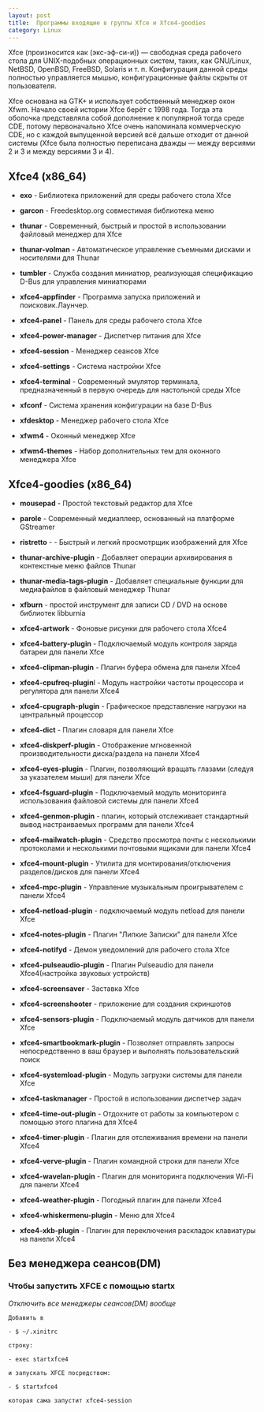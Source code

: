 ```yaml
---
layout: post
title:  Программы входящие в группы Xfce и Xfce4-goodies
category: Linux
---
```


Xfce (произносится как (экс-эф-си-и)) — свободная среда рабочего стола для UNIX-подобных операционных систем, таких, как GNU/Linux, NetBSD, OpenBSD, FreeBSD, Solaris и т. п. Конфигурация данной среды полностью управляется мышью, конфигурационные файлы скрыты от пользователя.

Xfce основана на GTK+ и использует собственный менеджер окон Xfwm. Начало своей истории Xfce берёт с 1998 года. Тогда эта оболочка представляла собой дополнение к популярной тогда среде CDE, потому первоначально Xfce очень напоминала коммерческую CDE, но с каждой выпущенной версией всё дальше отходит от данной системы (Xfce была полностью переписана дважды — между версиями 2 и 3 и между версиями 3 и 4).

## Xfce4 (x86_64)

- **exo** - Библиотека приложений для среды рабочего стола Xfce
	
- **garcon** - Freedesktop.org совместимая библиотека меню

- **thunar** - Современный, быстрый и простой в использовании файловый менеджер для Xfce
	
- **thunar-volman** - Автоматическое управление съемными дисками и носителями для Thunar

- **tumbler** - Служба создания миниатюр, реализующая спецификацию D-Bus для управления миниатюрами

- **xfce4-appfinder** - Программа запуска приложений и поисковик.Лаунчер.

- **xfce4-panel** - Панель для среды рабочего стола Xfce

- **xfce4-power-manager** - Диспетчер питания для Xfce

- **xfce4-session** - Менеджер сеансов Xfce

- **xfce4-settings** - Система настройки Xfce
	
- **xfce4-terminal** - Современный эмулятор терминала, предназначенный в первую очередь для настольной среды Xfce

- **xfconf** - Система хранения конфигурации на базе D-Bus

- **xfdesktop** - Менеджер рабочего стола Xfce

- **xfwm4** - Оконный менеджер Xfce

- **xfwm4-themes** - Набор дополнительных тем для оконного менеджера Xfce

## Xfce4-goodies (x86_64)

- **mousepad** - Простой текстовый редактор для Xfce

- **parole** - Современный медиаплеер, основанный на платформе GStreamer

- **ristretto** - - Быстрый и легкий просмотрщик изображений для Xfce
	
- **thunar-archive-plugin** - Добавляет операции архивирования в контекстные меню файлов Thunar

- **thunar-media-tags-plugin** - Добавляет специальные функции для медиафайлов в файловый менеджер Thunar
	
- **xfburn** - простой инструмент для записи CD / DVD на основе библиотек libburnia

- **xfce4-artwork** - Фоновые рисунки для рабочего стола Xfce4
	
- **xfce4-battery-plugin** - Подключаемый модуль контроля заряда батареи для панели Xfce
	
- **xfce4-clipman-plugin** - Плагин буфера обмена для панели Xfce4
	
- **xfce4-cpufreq-plugin**l - Модуль настройки частоты процессора и регулятора для панели Xfce4

- **xfce4-cpugraph-plugin** - Графическое представление нагрузки на центральный процессор

- **xfce4-dict** - Плагин словаря для панели Xfce

- **xfce4-diskperf-plugin** - Отображение мгновенной производительности диска/раздела на панели Xfce4

- **xfce4-eyes-plugin** - Плагин, позволяющий вращать глазами (следуя за указателем мыши) для панели Xfce

- **xfce4-fsguard-plugin** - Подключаемый модуль мониторинга использования файловой системы для панели Xfce4
	
- **xfce4-genmon-plugin** - плагин, который отслеживает стандартный вывод настраиваемых программ для панели Xfce4

- **xfce4-mailwatch-plugin** - Средство просмотра почты с несколькими протоколами и несколькими почтовыми ящиками для панели Xfce4

- **xfce4-mount-plugin** - Утилита для монтирования/отключения разделов/дисков для панели Xfce4

- **xfce4-mpc-plugin** - Управление музыкальным проигрывателем с панели Xfce4

- **xfce4-netload-plugin** - подключаемый модуль netload для панели Xfce

- **xfce4-notes-plugin** - Плагин "Липкие Записки" для панели Xfce
	
- **xfce4-notifyd** - Демон уведомлений для рабочего стола Xfce

- **xfce4-pulseaudio-plugin** - Плагин Pulseaudio для панели Xfce4(настройка звуковых устройств)

- **xfce4-screensaver** - Заставка Xfce

- **xfce4-screenshooter** - приложение для создания скриншотов

- **xfce4-sensors-plugin** - Подключаемый модуль датчиков для панели Xfce

- **xfce4-smartbookmark-plugin** - Позволяет отправлять запросы непосредственно в ваш браузер и выполнять пользовательский поиск

- **xfce4-systemload-plugin** - Модуль загрузки системы для панели Xfce

- **xfce4-taskmanager** - Простой в использовании диспетчер задач
	
- **xfce4-time-out-plugin** - Отдохните от работы за компьютером с помощью этого плагина для Xfce4
	
- **xfce4-timer-plugin** - Плагин для отслеживания времени на панели Xfce4
	
- **xfce4-verve-plugin** - Плагин командной строки для панели Xfce
	
- **xfce4-wavelan-plugin** - Плагин для мониторинга подключения Wi-Fi для панели Xfce4
	
- **xfce4-weather-plugin** - Погодный плагин для панели Xfce4

- **xfce4-whiskermenu-plugin** - Меню для Xfce4
	
- **xfce4-xkb-plugin** - Плагин для переключения раскладок клавиатуры на панели Xfce4

## Без менеджера сеансов(DM)

### Чтобы запустить XFCE с помощью startx

*Отключить все менеджеры сеансов(DM) вообще*
```
Добавить в

- $ ~/.xinitrc

строку:

- exec startxfce4

и запускать XFCE посредством:

- $ startxfce4

которая сама запустит xfce4-session
```